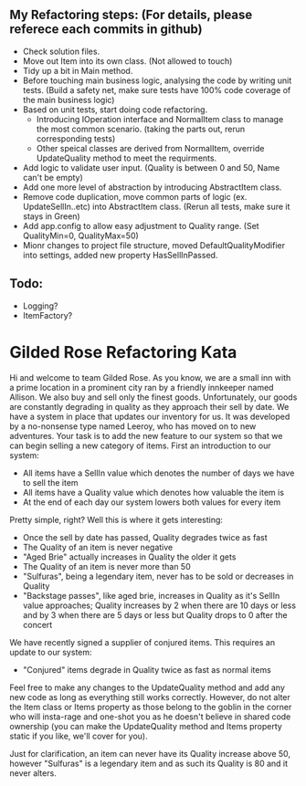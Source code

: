 
## My Refactoring steps: (For details, please referece each commits in github)
- Check solution files. 
- Move out Item into its own class. (Not allowed to touch)
- Tidy up a bit in Main method.
- Before touching main business logic, analysing the code by writing unit tests. 
	(Build a safety net, make sure tests have 100% code coverage of the main business logic)
- Based on unit tests, start doing code refactoring.
	- Introducing IOperation interface and NormalItem class to manage the most common scenario. (taking the parts out, rerun corresponding tests)
	- Other speical classes are derived from NormalItem, override UpdateQuality method to meet the requirments. 
- Add logic to validate user input. (Quality is between 0 and 50, Name can't be empty)
- Add one more level of abstraction by introducing AbstractItem class. 
- Remove code duplication, move common parts of logic (ex. UpdateSellIn..etc) into AbstractItem class. (Rerun all tests, make sure it stays in Green)
- Add app.config to allow easy adjustment to Quality range. (Set QualityMin=0, QualityMax=50)
- Mionr changes to project file structure, moved DefaultQualityModifier into settings, added new property HasSellInPassed. 


## Todo:
- Logging?
- ItemFactory?


# Gilded Rose Refactoring Kata

Hi and welcome to team Gilded Rose. As you know, we are a small inn with a 
prime location in a prominent city ran by a friendly innkeeper named 
Allison. We also buy and sell only the finest goods. Unfortunately, our 
goods are constantly degrading in quality as they approach their sell by 
date. We have a system in place that updates our inventory for us. It was 
developed by a no-nonsense type named Leeroy, who has moved on to new 
adventures. Your task is to add the new feature to our system so that we 
can begin selling a new category of items. First an introduction to our 
system:

- All items have a SellIn value which denotes the number of days we have 
to sell the item
- All items have a Quality value which denotes how valuable the item is
- At the end of each day our system lowers both values for every item

Pretty simple, right? Well this is where it gets interesting:

- Once the sell by date has passed, Quality degrades twice as fast
- The Quality of an item is never negative
- "Aged Brie" actually increases in Quality the older it gets
- The Quality of an item is never more than 50
- "Sulfuras", being a legendary item, never has to be sold or decreases 
in Quality
- "Backstage passes", like aged brie, increases in Quality as it's SellIn 
value approaches; Quality increases by 2 when there are 10 days or less 
and by 3 when there are 5 days or less but Quality drops to 0 after the 
concert

We have recently signed a supplier of conjured items. This requires an 
update to our system:

- "Conjured" items degrade in Quality twice as fast as normal items

Feel free to make any changes to the UpdateQuality method and add any 
new code as long as everything still works correctly. However, do not 
alter the Item class or Items property as those belong to the goblin 
in the corner who will insta-rage and one-shot you as he doesn't 
believe in shared code ownership (you can make the UpdateQuality 
method and Items property static if you like, we'll cover for you).

Just for clarification, an item can never have its Quality increase 
above 50, however "Sulfuras" is a legendary item and as such its 
Quality is 80 and it never alters.
